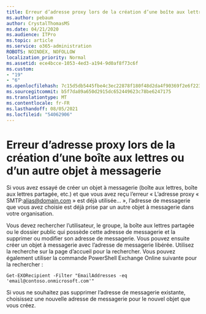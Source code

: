 ```yaml
---
title: Erreur d’adresse proxy lors de la création d’une boîte aux lettres partagée
ms.author: pebaum
author: CrystalThomasMS
ms.date: 04/21/2020
ms.audience: ITPro
ms.topic: article
ms.service: o365-administration
ROBOTS: NOINDEX, NOFOLLOW
localization_priority: Normal
ms.assetid: ece4bcce-1053-4ed3-a194-9d0af8f73c6f
ms.custom:
- "19"
- "6"
ms.openlocfilehash: 7c15d5db5445fbe4c3ec22878f180f48d2da4f90369f2e6f223916646eb19c12
ms.sourcegitcommit: b5f7da89a650d2915dc652449623c78be6247175
ms.translationtype: MT
ms.contentlocale: fr-FR
ms.lasthandoff: 08/05/2021
ms.locfileid: "54062906"
---
```

# <a name="proxy-address-error-while-creating-a-mailbox-or-other-email-enabled-object"></a>Erreur d’adresse proxy lors de la création d’une boîte aux lettres ou d’un autre objet à messagerie

Si vous avez essayé de créer un objet à messagerie (boîte aux lettres, boîte aux lettres partagée, etc.) et que vous avez reçu l’erreur « L’adresse proxy « SMTP:alias@domain.com » est déjà utilisée... », l’adresse de messagerie que vous avez choisie est déjà prise par un autre objet à messagerie dans votre organisation.
  
Vous devez rechercher l’utilisateur, le groupe, la boîte aux lettres partagée ou le dossier public qui possède cette adresse de messagerie et la supprimer ou modifier son adresse de messagerie. Vous pouvez ensuite créer un objet à messagerie avec l’adresse de messagerie libérée. Utilisez la recherche sur la page d’accueil pour la rechercher. Vous pouvez également utiliser la commande PowerShell Exchange Online suivante pour la rechercher :

`
    Get-EXORecipient -Filter "EmailAddresses -eq 'email@contoso.onmicrosoft.com'"
`
  
Si vous ne souhaitez pas supprimer l’adresse de messagerie existante, choisissez une nouvelle adresse de messagerie pour le nouvel objet que vous créez.
  